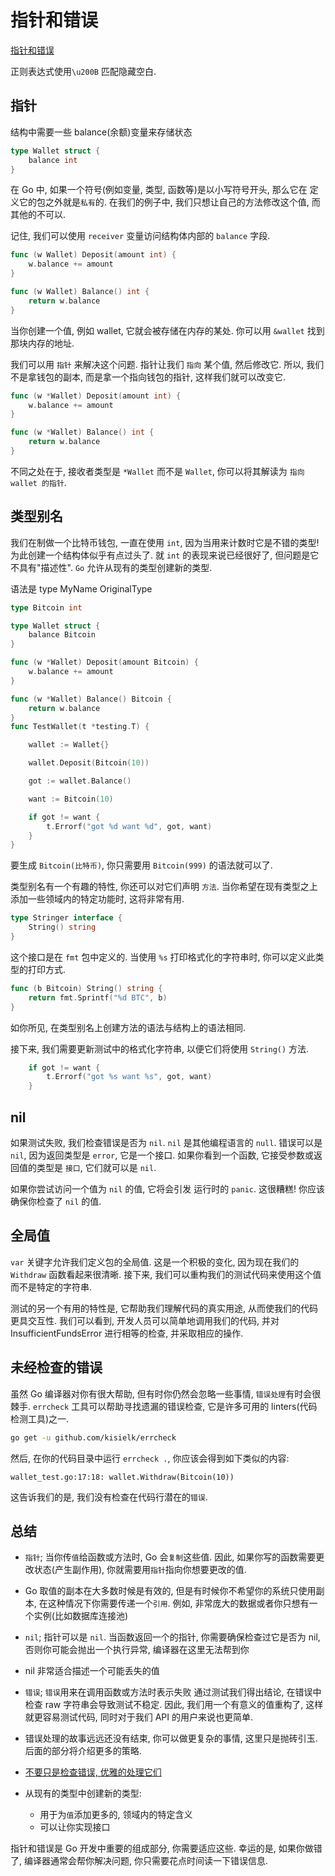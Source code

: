 # 指针和错误

[指针和错误](https://studygolang.gitbook.io/learn-go-with-tests/go-ji-chu/pointers-and-errors)

正则表达式使用`\u200B` 匹配隐藏空白.

## 指针

结构中需要一些 balance(余额)变量来存储状态

```go
type Wallet struct {
    balance int
}
```

在 Go 中, 如果一个符号(例如变量, 类型, 函数等)是以小写符号开头, 那么它在 定义它的包之外就是`私有`的.
在我们的例子中, 我们只想让自己的方法修改这个值, 而其他的不可以.

记住, 我们可以使用 `receiver` 变量访问结构体内部的 `balance` 字段.

```go
func (w Wallet) Deposit(amount int) {
    w.balance += amount
}

func (w Wallet) Balance() int {
    return w.balance
}
```

当你创建一个值, 例如 wallet, 它就会被存储在内存的某处. 你可以用 `&wallet` 找到那块内存的地址.

我们可以用 `指针` 来解决这个问题. 指针让我们 `指向` 某个值, 然后修改它.
所以, 我们不是拿钱包的副本, 而是拿一个指向钱包的指针, 这样我们就可以改变它.

```go
func (w *Wallet) Deposit(amount int) {
    w.balance += amount
}

func (w *Wallet) Balance() int {
    return w.balance
}
```

不同之处在于, 接收者类型是 `*Wallet` 而不是 `Wallet`, 你可以将其解读为 `指向 wallet 的指针`.

## 类型别名

我们在制做一个比特币钱包, 一直在使用 `int`, 因为当用来计数时它是不错的类型!
为此创建一个结构体似乎有点过头了. 就 `int` 的表现来说已经很好了, 但问题是它不具有"描述性".
`Go` 允许从现有的类型创建新的类型.

语法是 type MyName OriginalType

```go
type Bitcoin int

type Wallet struct {
    balance Bitcoin
}

func (w *Wallet) Deposit(amount Bitcoin) {
    w.balance += amount
}

func (w *Wallet) Balance() Bitcoin {
    return w.balance
}
func TestWallet(t *testing.T) {

    wallet := Wallet{}

    wallet.Deposit(Bitcoin(10))

    got := wallet.Balance()

    want := Bitcoin(10)

    if got != want {
        t.Errorf("got %d want %d", got, want)
    }
}
```

要生成 `Bitcoin(比特币)`, 你只需要用 `Bitcoin(999)` 的语法就可以了.

类型别名有一个有趣的特性, 你还可以对它们声明 `方法`.
当你希望在现有类型之上添加一些领域内的特定功能时, 这将非常有用.

```go
type Stringer interface {
    String() string
}
```

这个接口是在 `fmt` 包中定义的. 当使用 `%s` 打印格式化的字符串时, 你可以定义此类型的打印方式.

```go
func (b Bitcoin) String() string {
    return fmt.Sprintf("%d BTC", b)
}
```

如你所见, 在类型别名上创建方法的语法与结构上的语法相同.

接下来, 我们需要更新测试中的格式化字符串, 以便它们将使用 `String()` 方法.

```go
    if got != want {
        t.Errorf("got %s want %s", got, want)
    }
```

## nil

如果测试失败, 我们检查错误是否为 `nil`. `nil` 是其他编程语言的 `null`.
错误可以是 `nil`, 因为返回类型是 `error`, 它是一个接口.
如果你看到一个函数, 它接受参数或返回值的类型是 `接口`, 它们就可以是 `nil`.

如果你尝试访问一个值为 `nil` 的值, 它将会引发 运行时的 `panic`.
这很糟糕! 你应该确保你检查了 `nil` 的值.

## 全局值

`var` 关键字允许我们定义包的全局值.
这是一个积极的变化, 因为现在我们的 `Withdraw` 函数看起来很清晰.
接下来, 我们可以重构我们的测试代码来使用这个值而不是特定的字符串.

测试的另一个有用的特性是, 它帮助我们理解代码的真实用途, 从而使我们的代码更具交互性.
我们可以看到, 开发人员可以简单地调用我们的代码, 并对 InsufficientFundsError 进行相等的检查, 并采取相应的操作.

## 未经检查的错误

虽然 Go 编译器对你有很大帮助, 但有时你仍然会忽略一些事情, `错误处理`有时会很棘手.
`errcheck` 工具可以帮助寻找遗漏的错误检查, 它是许多可用的 linters(代码检测工具)之一.

```bash
go get -u github.com/kisielk/errcheck
```

然后, 在你的代码目录中运行 `errcheck .`, 你应该会得到如下类似的内容:

```log
wallet_test.go:17:18: wallet.Withdraw(Bitcoin(10))
```

这告诉我们的是, 我们没有检查在代码行潜在的`错误`.

## 总结

+ `指针`; 当你传`值`给函数或方法时, Go 会`复制`这些值.
    因此, 如果你写的函数需要更改状态(产生副作用), 你就需要用`指针`指向你想要更改的值.
+ Go 取值的副本在大多数时候是有效的, 但是有时候你不希望你的系统只使用副本, 在这种情况下你需要传递一个`引用`.
    例如, 非常庞大的数据或者你只想有一个实例(比如数据库连接池)

+ `nil`; 指针可以是 `nil`. 当函数返回一个的指针, 你需要确保检查过它是否为 nil, 否则你可能会抛出一个执行异常, 编译器在这里无法帮到你
+ nil 非常适合描述一个可能丢失的值

+ `错误`; `错误`用来在调用函数或方法时表示失败
    通过测试我们得出结论, 在错误中检查 raw 字符串会导致测试不稳定.
    因此, 我们用一个有意义的值重构了, 这样就更容易测试代码, 同时对于我们 API 的用户来说也更简单.
+ 错误处理的故事远远还没有结束, 你可以做更复杂的事情, 这里只是抛砖引玉. 后面的部分将介绍更多的策略.
+ [不要只是检查错误, 优雅的处理它们](https://dave.cheney.net/2016/04/27/dont-just-check-errors-handle-them-gracefully)

+ 从现有的类型中创建新的类型:
    + 用于为`值`添加更多的, 领域内的特定含义
    + 可以让你实现接口

指针和错误是 Go 开发中重要的组成部分, 你需要适应这些.
幸运的是, 如果你做错了, 编译器通常会帮你解决问题, 你只需要花点时间读一下错误信息.
